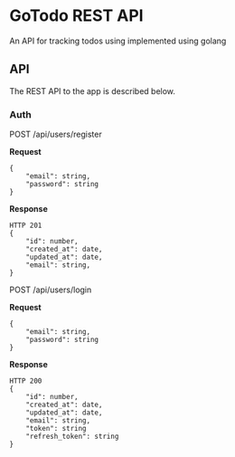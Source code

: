 # GoTodo REST API
An API for tracking todos using implemented using golang

## API
The REST API to the app is described below.

### Auth

POST /api/users/register

**Request**
```
{
    "email": string,
    "password": string
}
```
**Response**
```
HTTP 201
{
    "id": number,
    "created_at": date,
    "updated_at": date,
    "email": string,
}
```

POST /api/users/login

**Request**
```
{
    "email": string,
    "password": string
}
```
**Response**
```
HTTP 200
{
    "id": number,
    "created_at": date,
    "updated_at": date,
    "email": string,
    "token": string
    "refresh_token": string
}
```

